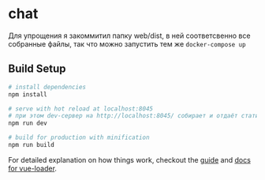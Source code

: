 # chat

Для упрощения я закоммитил папку web/dist, в ней соответсвенно все собранные файлы, так что можно запустить тем же `docker-compose up`

## Build Setup

``` bash
# install dependencies
npm install

# serve with hot reload at localhost:8045
# при этом dev-сервер на http://localhost:8045/ собирает и отдаёт статику, а запросы к `/api*` пробрасывает на backend
npm run dev

# build for production with minification
npm run build
```

For detailed explanation on how things work, checkout the [guide](http://vuejs-templates.github.io/webpack/) and [docs for vue-loader](http://vuejs.github.io/vue-loader).

